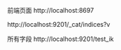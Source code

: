 
前端页面
http://localhost:8697


<!--  -->
http://localhost:9201/_cat/indices?v

所有字段
http://localhost:9201/test_ik